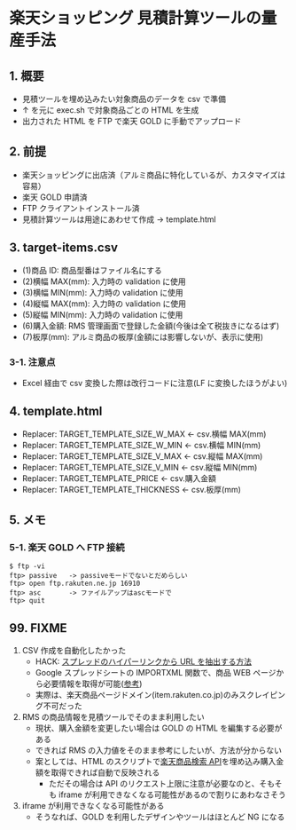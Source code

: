 # 楽天ショッピング 見積計算ツールの量産手法

## 1. 概要

- 見積ツールを埋め込みたい対象商品のデータを csv で準備
- ↑ を元に exec.sh で対象商品ごとの HTML を生成
- 出力された HTML を FTP で楽天 GOLD に手動でアップロード

## 2. 前提

- 楽天ショッピングに出店済（アルミ商品に特化しているが、カスタマイズは容易）
- 楽天 GOLD 申請済
- FTP クライアントインストール済
- 見積計算ツールは用途にあわせて作成 -> template.html

## 3. target-items.csv

- (1)商品 ID: 商品型番はファイル名にする
- (2)横幅 MAX(mm): 入力時の validation に使用
- (3)横幅 MIN(mm): 入力時の validation に使用
- (4)縦幅 MAX(mm): 入力時の validation に使用
- (5)縦幅 MIN(mm): 入力時の validation に使用
- (6)購入金額: RMS 管理画面で登録した金額(今後は全て税抜きになるはず)
- (7)板厚(mm): アルミ商品の板厚(金額には影響しないが、表示に使用)

### 3-1. 注意点

- Excel 経由で csv 変換した際は改行コードに注意(LF に変換したほうがよい)

## 4. template.html

- Replacer: TARGET_TEMPLATE_SIZE_W_MAX <- csv.横幅 MAX(mm)
- Replacer: TARGET_TEMPLATE_SIZE_W_MIN <- csv.横幅 MIN(mm)
- Replacer: TARGET_TEMPLATE_SIZE_V_MAX <- csv.縦幅 MAX(mm)
- Replacer: TARGET_TEMPLATE_SIZE_V_MIN <- csv.縦幅 MIN(mm)
- Replacer: TARGET_TEMPLATE_PRICE <- csv.購入金額
- Replacer: TARGET_TEMPLATE_THICKNESS <- csv.板厚(mm)

## 5. メモ

### 5-1. 楽天 GOLD へ FTP 接続

```
$ ftp -vi
ftp> passive   -> passiveモードでないとだめらしい
ftp> open ftp.rakuten.ne.jp 16910
ftp> asc       -> ファイルアップはascモードで
ftp> quit
```

## 99. FIXME

1. CSV 作成を自動化したかった
   - HACK: [スプレッドのハイパーリンクから URL を抽出する方法](https://liginc.co.jp/509121)
   - Google スプレッドシートの IMPORTXML 関数で、商品 WEB ページから必要情報を取得が可能([参考](https://liginc.co.jp/509121))
   - 実際は、楽天商品ページドメイン(item.rakuten.co.jp)のみスクレイピング不可だった
2. RMS の商品情報を見積ツールでそのまま利用したい
   - 現状、購入金額を変更したい場合は GOLD の HTML を編集する必要がある
   - できれば RMS の入力値をそのまま参考にしたいが、方法が分からない
   - 案としては、HTML のスクリプトで[楽天商品検索 API](https://webservice.rakuten.co.jp/api/ichibaitemsearch/)を埋め込み購入金額を取得できれば自動で反映される
     - ただその場合は API のリクエスト上限に注意が必要なのと、そもそも iframe が利用できなくなる可能性があるので割りにあわなさそう
3. iframe が利用できなくなる可能性がある
   - そうなれば、GOLD を利用したデザインやツールはほとんど NG になる
